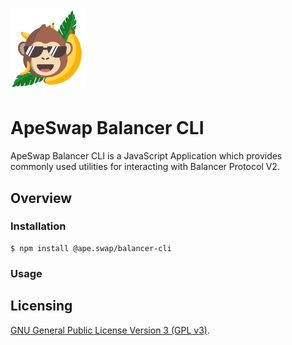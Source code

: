 # <img src="../../logo.svg" alt="ApeSwap" height="128px">


# ApeSwap Balancer CLI

ApeSwap Balancer CLI is a JavaScript Application which provides commonly used utilities for interacting with Balancer Protocol V2.

## Overview

### Installation

```console
$ npm install @ape.swap/balancer-cli
```

### Usage

<!-- TODO -->



## Licensing

[GNU General Public License Version 3 (GPL v3)](../../LICENSE).
